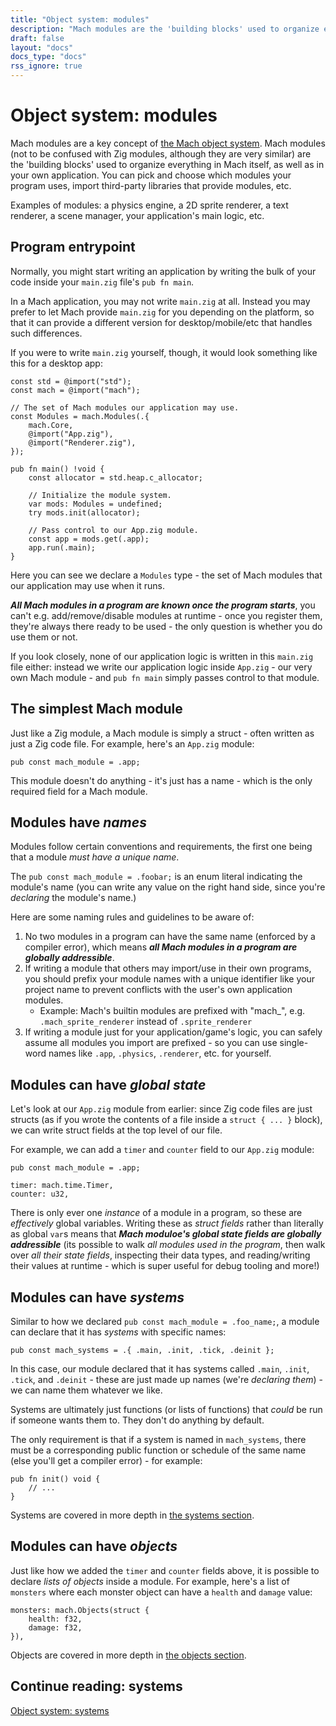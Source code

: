 ```yaml
---
title: "Object system: modules"
description: "Mach modules are the 'building blocks' used to organize everything in Mach itself, as well as in your own application."
draft: false
layout: "docs"
docs_type: "docs"
rss_ignore: true
---
```


# Object system: modules

Mach modules are a key concept of [the Mach object system](../). Mach modules (not to be confused with Zig modules, although they are very similar) are the 'building blocks' used to organize everything in Mach itself, as well as in your own application. You can pick and choose which modules your program uses, import third-party libraries that provide modules, etc.

Examples of modules: a physics engine, a 2D sprite renderer, a text renderer, a scene manager, your application's main logic, etc.

## Program entrypoint

Normally, you might start writing an application by writing the bulk of your code inside your `main.zig` file's `pub fn main`.

In a Mach application, you may not write `main.zig` at all. Instead you may prefer to let Mach provide `main.zig` for you depending on the platform, so that it can provide a different version for desktop/mobile/etc that handles such differences.

If you were to write `main.zig` yourself, though, it would look something like this for a desktop app:

```zig
const std = @import("std");
const mach = @import("mach");

// The set of Mach modules our application may use.
const Modules = mach.Modules(.{
    mach.Core,
    @import("App.zig"),
    @import("Renderer.zig"),
});

pub fn main() !void {
    const allocator = std.heap.c_allocator;

    // Initialize the module system.
    var mods: Modules = undefined;
    try mods.init(allocator);

    // Pass control to our App.zig module.
    const app = mods.get(.app);
    app.run(.main);
}
```

Here you can see we declare a `Modules` type - the set of Mach modules that our application may use when it runs.

**_All Mach modules in a program are known once the program starts_**, you can't e.g. add/remove/disable modules at runtime - once you register them, they're always there ready to be used - the only question is whether you do use them or not.

If you look closely, none of our application logic is written in this `main.zig` file either: instead we write our application logic inside `App.zig` - our very own Mach module - and `pub fn main` simply passes control to that module.

## The simplest Mach module

Just like a Zig module, a Mach module is simply a struct - often written as just a Zig code file. For example, here's an `App.zig` module:

```zig
pub const mach_module = .app;
```

This module doesn't do anything - it's just has a name - which is the only required field for a Mach module.

## Modules have _names_

Modules follow certain conventions and requirements, the first one being that a module _must have a unique name_.

The `pub const mach_module = .foobar;` is an enum literal indicating the module's name (you can write any value on the right hand side, since you're _declaring_ the module's name.)

Here are some naming rules and guidelines to be aware of:

1. No two modules in a program can have the same name (enforced by a compiler error), which means **_all Mach modules in a program are globally addressible_**.
2. If writing a module that others may import/use in their own programs, you should prefix your module names with a unique identifier like your project name to prevent conflicts with the user's own application modules.
   * Example: Mach's builtin modules are prefixed with "mach_", e.g. `.mach_sprite_renderer` instead of `.sprite_renderer`
3. If writing a module just for your application/game's logic, you can safely assume all modules you import are prefixed - so you can use single-word names like `.app`, `.physics`, `.renderer`, etc. for yourself.

## Modules can have _global state_

Let's look at our `App.zig` module from earlier: since Zig code files are just structs (as if you wrote the contents of a file inside a `struct { ... }` block), we can write struct fields at the top level of our file.

For example, we can add a `timer` and `counter` field to our `App.zig` module:

```zig
pub const mach_module = .app;

timer: mach.time.Timer,
counter: u32,
```

There is only ever one _instance_ of a module in a program, so these are _effectively_ global variables. Writing these as _struct fields_ rather than literally as global `var`s means that **_Mach moduloe's global state fields are globally addressible_** (its possible to walk _all modules used in the program_, then walk over _all their state fields_, inspecting their data types, and reading/writing their values at runtime - which is super useful for debug tooling and more!)

## Modules can have _systems_

Similar to how we declared `pub const mach_module = .foo_name;`, a module can declare that it has _systems_ with specific names:

```zig
pub const mach_systems = .{ .main, .init, .tick, .deinit };
```

In this case, our module declared that it has systems called `.main`, `.init`, `.tick`, and `.deinit` - these are just made up names (we're _declaring them_) - we can name them whatever we like.

Systems are ultimately just functions (or lists of functions) that _could_ be run if someone wants them to. They don't do anything by default.

The only requirement is that if a system is named in `mach_systems`, there must be a corresponding public function or schedule of the same name (else you'll get a compiler error) - for example:

```zig
pub fn init() void {
    // ...
}
```

Systems are covered in more depth in [the systems section](../systems).

## Modules can have _objects_

Just like how we added the `timer` and `counter` fields above, it is possible to declare _lists of objects_ inside a module. For example, here's a list of `monsters` where each monster object can have a `health` and `damage` value:

```zig
monsters: mach.Objects(struct {
    health: f32,
    damage: f32,
}),
```

Objects are covered in more depth in [the objects section](../objects).

## Continue reading: systems

[Object system: systems](../systems)
